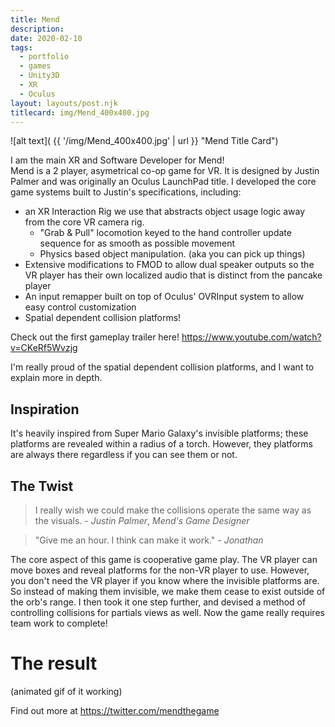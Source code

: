 ```yaml
---
title: Mend
description: 
date: 2020-02-10
tags:
  - portfolio
  - games
  - Unity3D
  - XR
  - Oculus
layout: layouts/post.njk
titlecard: img/Mend_400x400.jpg
---
```


![alt text]( {{ '/img/Mend_400x400.jpg' | url }} "Mend Title Card")

I am the main XR and Software Developer for Mend!   
Mend is a 2 player, asymetrical co-op game for VR.  It is designed by Justin Palmer and was originally an Oculus LaunchPad title.
I developed the core game systems built to Justin's specifications, including:
  - an XR Interaction Rig we use that abstracts object usage logic away from the core VR camera rig. 
     - "Grab & Pull" locomotion keyed to the hand controller update sequence for as smooth as possible movement
	 - Physics based object manipulation. (aka you can pick up things)
  - Extensive modifications to FMOD to allow dual speaker outputs so the VR player has their own localized audio that is distinct from the pancake player
  - An input remapper built on top of Oculus' OVRInput system to allow easy control customization
  - Spatial dependent collision platforms!

Check out the first gameplay trailer here! https://www.youtube.com/watch?v=CKeRf5Wvzjg 


I'm really proud of the spatial dependent collision platforms, and I want to explain more in depth.

## Inspiration
It's heavily inspired from Super Mario Galaxy's invisible platforms; these platforms are revealed within a radius of a torch. However, they platforms are always there regardless if you can see them or not.

## The Twist

> I really wish we could make the collisions operate the same way as the visuals. - _Justin Palmer_, _Mend's Game Designer_

 
> "Give me an hour. I think can make it work."  - _Jonathan_

The core aspect of this game is cooperative game play. The VR player can move boxes and reveal platforms for the non-VR player to use. However, you don't need the VR player if you know where the invisible platforms are.
So instead of making them invisible, we make them cease to exist outside of the orb's range.  I then took it one step further, and devised a method of controlling collisions for partials views as well.
Now the game really requires team work to complete!


# The result
(animated gif of it working)

Find out more at https://twitter.com/mendthegame 